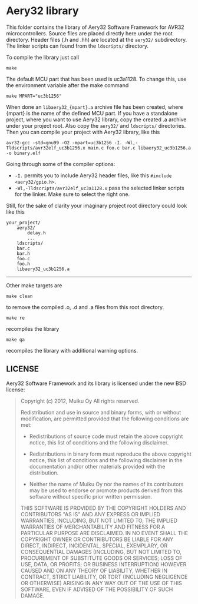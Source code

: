 Aery32 library
==============

This folder contains the library of Aery32 Software Framework for AVR32 microcontrollers. Source files are placed directly here under the root directory. Header files (.h and .hh) are located at the ``aery32/`` subdirectory.  The linker scripts can found from the ``ldscripts/`` directory.

To compile the library just call

    make

The default MCU part that has been used is uc3a1128. To change this, use the environment variable after the make command

    make MPART="uc3b1256"

When done an ``libaery32_{mpart}.a`` archive file has been created, where {mpart} is the name of the defined MCU part. If you have a standalone project, where you want to use Aery32 library, copy the created .a archive under your project root. Also copy the ``aery32/`` and ``ldscripts/`` directories. Then you can compile your project with Aery32 library, like this

    avr32-gcc -std=gnu99 -O2 -mpart=uc3b1256 -I. -Wl,-Tldscripts/avr32elf_uc3b1256.x main.c foo.c bar.c libaery32_uc3b1256.a   -o binary.elf

Going through some of the compiler options:

- ``-I.`` permits you to include Aery32 header files, like this ``#include <aery32/gpio.h>``.
- ``-Wl,-Tldscripts/avr32elf_uc3a1128.x`` pass the selected linker scripts for the linker. Make sure to select the right one.

Still, for the sake of clarity your imaginary project root directory could look like this

    your_project/
	    aery32/
	        delay.h
	        ...
	    ldscripts/
	    bar.c
	    bar.h
	    foo.c
	    foo.h
	    libaery32_uc3b1256.a
---

Other make targets are

    make clean

to remove the compiled .o, .d and .a files from this root directory.

    make re

recompiles the library

    make qa

recompiles the library with additional warning options.

LICENSE
-------

Aery32 Software Framework and its library is licensed under the new BSD license:

> Copyright (c) 2012, Muiku Oy
> All rights reserved.
>
> Redistribution and use in source and binary forms, with or without modification,
> are permitted provided that the following conditions are met:
>
>    * Redistributions of source code must retain the above copyright notice,
>      this list of conditions and the following disclaimer.
>
>    * Redistributions in binary form must reproduce the above copyright notice,
>      this list of conditions and the following disclaimer in the documentation
>      and/or other materials provided with the distribution.
>
>    * Neither the name of Muiku Oy nor the names of its contributors may be
>      used to endorse or promote products derived from this software without
>      specific prior written permission.
>
> THIS SOFTWARE IS PROVIDED BY THE COPYRIGHT HOLDERS AND CONTRIBUTORS "AS IS" AND
> ANY EXPRESS OR IMPLIED WARRANTIES, INCLUDING, BUT NOT LIMITED TO, THE IMPLIED
> WARRANTIES OF MERCHANTABILITY AND FITNESS FOR A PARTICULAR PURPOSE ARE
> DISCLAIMED. IN NO EVENT SHALL THE COPYRIGHT OWNER OR CONTRIBUTORS BE LIABLE FOR
> ANY DIRECT, INDIRECT, INCIDENTAL, SPECIAL, EXEMPLARY, OR CONSEQUENTIAL DAMAGES
> (INCLUDING, BUT NOT LIMITED TO, PROCUREMENT OF SUBSTITUTE GOODS OR SERVICES;
> LOSS OF USE, DATA, OR PROFITS; OR BUSINESS INTERRUPTION) HOWEVER CAUSED AND ON
> ANY THEORY OF LIABILITY, WHETHER IN CONTRACT, STRICT LIABILITY, OR TORT
> (INCLUDING NEGLIGENCE OR OTHERWISE) ARISING IN ANY WAY OUT OF THE USE OF THIS
> SOFTWARE, EVEN IF ADVISED OF THE POSSIBILITY OF SUCH DAMAGE.
